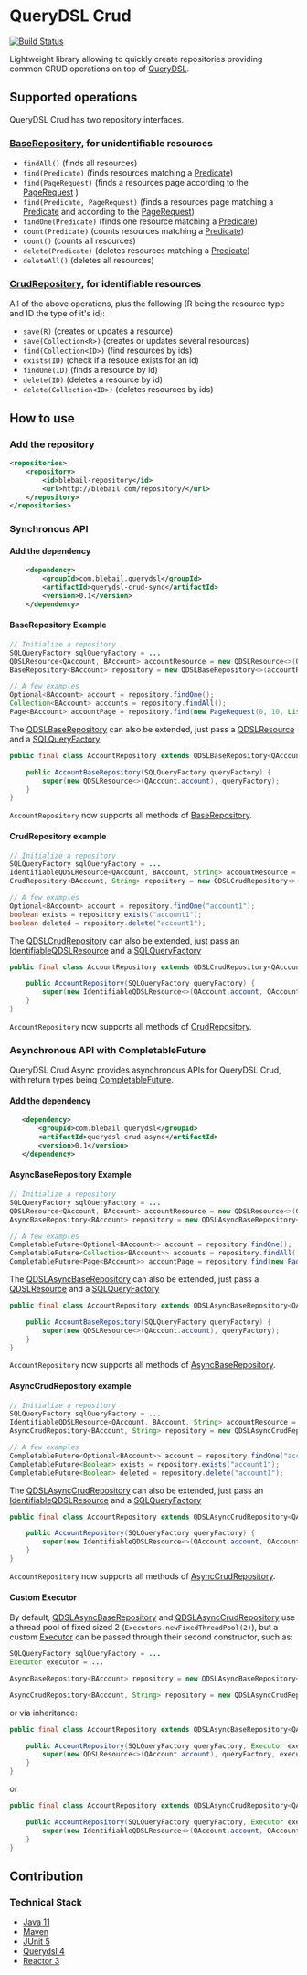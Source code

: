 # QueryDSL Crud 
[![Build Status](https://travis-ci.org/baptistelebail/querydsl-crud.svg?branch=master)](https://travis-ci.org/baptistelebail/querydsl-crud)

Lightweight library allowing to quickly create repositories providing common CRUD operations on top of [QueryDSL](http://www.querydsl.com/).

## Supported operations

QueryDSL Crud has two repository interfaces.

### [BaseRepository](https://github.com/baptistelebail/querydsl-crud/blob/master/querydsl-crud-sync/src/main/java/com/blebail/querydsl/crud/sync/repository/BaseRepository.java), for unidentifiable resources
- `findAll()` (finds all resources)
- `find(Predicate)` (finds resources matching a [Predicate](http://www.querydsl.com/static/querydsl/4.4.0/apidocs/com/querydsl/core/types/Predicate.html))
- `find(PageRequest)` (finds a resources page according to the [PageRequest]() )
- `find(Predicate, PageRequest)` (finds a resources page matching a [Predicate](http://www.querydsl.com/static/querydsl/4.4.0/apidocs/com/querydsl/core/types/Predicate.html) and according to the [PageRequest]())
- `findOne(Predicate)` (finds one resource matching a [Predicate](http://www.querydsl.com/static/querydsl/4.4.0/apidocs/com/querydsl/core/types/Predicate.html))
- `count(Predicate)` (counts resources matching a [Predicate](http://www.querydsl.com/static/querydsl/4.4.0/apidocs/com/querydsl/core/types/Predicate.html))
- `count()` (counts all resources)
- `delete(Predicate)` (deletes resources matching a [Predicate](http://www.querydsl.com/static/querydsl/4.4.0/apidocs/com/querydsl/core/types/Predicate.html))
- `deleteAll()` (deletes all resources)

### [CrudRepository](https://github.com/baptistelebail/querydsl-crud/blob/master/querydsl-crud-sync/src/main/java/com/blebail/querydsl/crud/sync/repository/CrudRepository.java), for identifiable resources
All of the above operations, plus the following (R being the resource type and ID the type of it's id):
- `save(R)` (creates or updates a resource)
- `save(Collection<R>)` (creates or updates several resources)
- `find(Collection<ID>)` (find resources by ids)
- `exists(ID)` (check if a resouce exists for an id)
- `findOne(ID)` (finds a resource by id)
- `delete(ID)` (deletes a resource by id)
- `delete(Collection<ID>)` (deletes resources by ids)

## How to use
### Add the repository
```xml
<repositories>
    <repository>
        <id>blebail-repository</id>
        <url>http://blebail.com/repository/</url>
    </repository>   
</repositories>
```
### Synchronous API
#### Add the dependency
```xml
    <dependency>
        <groupId>com.blebail.querydsl</groupId>
        <artifactId>querydsl-crud-sync</artifactId>
        <version>0.1</version>
    </dependency>
```

#### BaseRepository Example
```java
// Initialize a repository
SQLQueryFactory sqlQueryFactory = ...
QDSLResource<QAccount, BAccount> accountResource = new QDSLResource<>(QAccount.account);
BaseRepository<BAccount> repository = new QDSLBaseRepository<>(accountResource, sqlQueryFactory);

// A few examples
Optional<BAccount> account = repository.findOne();
Collection<BAccount> accounts = repository.findAll();
Page<BAccount> accountPage = repository.find(new PageRequest(0, 10, List.of(new Sort("username", Sort.Direction.ASC))));
```

The [QDSLBaseRepository](https://github.com/baptistelebail/querydsl-crud/blob/master/querydsl-crud-sync/src/main/java/com/blebail/querydsl/crud/sync/repository/QDSLBaseRepository.java) can also be extended, just pass a [QDSLResource](https://github.com/baptistelebail/querydsl-crud/blob/master/querydsl-crud-commons/src/main/java/com/blebail/querydsl/crud/commons/resource/QDSLResource.java) and a [SQLQueryFactory](http://www.querydsl.com/static/querydsl/4.4.0/apidocs/com/querydsl/sql/SQLQueryFactory.html)

```java
public final class AccountRepository extends QDSLBaseRepository<QAccount, BAccount> {

    public AccountBaseRepository(SQLQueryFactory queryFactory) {
        super(new QDSLResource<>(QAccount.account), queryFactory);
    }
}
```

`AccountRepository` now supports all methods of [BaseRepository](https://github.com/baptistelebail/querydsl-crud/blob/master/querydsl-crud-sync/src/main/java/com/blebail/querydsl/crud/sync/repository/BaseRepository.java).

#### CrudRepository example
```java
// Initialize a repository
SQLQueryFactory sqlQueryFactory = ...
IdentifiableQDSLResource<QAccount, BAccount, String> accountResource = new IdentifiableQDSLResource<>(QAccount.account, QAccount.account.id, BAccount::getId);
CrudRepository<BAccount, String> repository = new QDSLCrudRepository<>(accountResource, sqlQueryFactory);

// A few examples
Optional<BAccount> account = repository.findOne("account1");
boolean exists = repository.exists("account1");
boolean deleted = repository.delete("account1");
```

The [QDSLCrudRepository](https://github.com/baptistelebail/querydsl-crud/blob/master/querydsl-crud-sync/src/main/java/com/blebail/querydsl/crud/sync/repository/QDSLCrudRepository.java) can also be extended, just pass an [IdentifiableQDSLResource](https://github.com/baptistelebail/querydsl-crud/blob/master/querydsl-crud-commons/src/main/java/com/blebail/querydsl/crud/commons/resource/IdentifiableQDSLResource.java) and a [SQLQueryFactory](http://www.querydsl.com/static/querydsl/4.4.0/apidocs/com/querydsl/sql/SQLQueryFactory.html)

```java
public final class AccountRepository extends QDSLCrudRepository<QAccount, BAccount, String> {

    public AccountRepository(SQLQueryFactory queryFactory) {
        super(new IdentifiableQDSLResource<>(QAccount.account, QAccount.account.id, BAccount::getId), queryFactory);
    }
}
```

`AccountRepository` now supports all methods of [CrudRepository](https://github.com/baptistelebail/querydsl-crud/blob/master/querydsl-crud-sync/src/main/java/com/blebail/querydsl/crud/sync/repository/CrudRepository.java).

### Asynchronous API with CompletableFuture

QueryDSL Crud Async provides asynchronous APIs for QueryDSL Crud, with return types being [CompletableFuture](https://docs.oracle.com/javase/8/docs/api/java/util/concurrent/CompletableFuture.html).

#### Add the dependency
```xml
   <dependency>
       <groupId>com.blebail.querydsl</groupId>
       <artifactId>querydsl-crud-async</artifactId>
       <version>0.1</version>
   </dependency>
```

#### AsyncBaseRepository Example
```java
// Initialize a repository
SQLQueryFactory sqlQueryFactory = ...
QDSLResource<QAccount, BAccount> accountResource = new QDSLResource<>(QAccount.account);
AsyncBaseRepository<BAccount> repository = new QDSLAsyncBaseRepository<>(accountResource, sqlQueryFactory);

// A few examples
CompletableFuture<Optional<BAccount>> account = repository.findOne();
CompletableFuture<Collection<BAccount>> accounts = repository.findAll();
CompletableFuture<Page<BAccount>> accountPage = repository.find(new PageRequest(0, 10, List.of(new Sort("username", Sort.Direction.ASC))));
```

The [QDSLAsyncBaseRepository](https://github.com/baptistelebail/querydsl-crud/blob/master/querydsl-crud-async/src/main/java/com/blebail/querydsl/crud/async/repository/QDSLAsyncBaseRepository.java) can also be extended, just pass a [QDSLResource](https://github.com/baptistelebail/querydsl-crud/blob/master/querydsl-crud-commons/src/main/java/com/blebail/querydsl/crud/commons/resource/QDSLResource.java) and a [SQLQueryFactory](http://www.querydsl.com/static/querydsl/4.4.0/apidocs/com/querydsl/sql/SQLQueryFactory.html)

```java
public final class AccountRepository extends QDSLAsyncBaseRepository<QAccount, BAccount> {

    public AccountBaseRepository(SQLQueryFactory queryFactory) {
        super(new QDSLResource<>(QAccount.account), queryFactory);
    }
}
```

`AccountRepository` now supports all methods of [AsyncBaseRepository](https://github.com/baptistelebail/querydsl-crud/blob/master/querydsl-crud-async/src/main/java/com/blebail/querydsl/crud/async/repository/AsyncBaseRepository.java).

#### AsyncCrudRepository example
```java
// Initialize a repository
SQLQueryFactory sqlQueryFactory = ...
IdentifiableQDSLResource<QAccount, BAccount, String> accountResource = new IdentifiableQDSLResource<>(QAccount.account, QAccount.account.id, BAccount::getId);
AsyncCrudRepository<BAccount, String> repository = new QDSLAsyncCrudRepository<>(accountResource, sqlQueryFactory);

// A few examples
CompletableFuture<Optional<BAccount>> account = repository.findOne("account1");
CompletableFuture<Boolean> exists = repository.exists("account1");
CompletableFuture<Boolean> deleted = repository.delete("account1");
```

The [QDSLAsyncCrudRepository](https://github.com/baptistelebail/querydsl-crud/blob/master/querydsl-crud-async/src/main/java/com/blebail/querydsl/crud/async/repository/QDSLAsyncCrudRepository.java) can also be extended, just pass an [IdentifiableQDSLResource](https://github.com/baptistelebail/querydsl-crud/blob/master/querydsl-crud-commons/src/main/java/com/blebail/querydsl/crud/commons/resource/IdentifiableQDSLResource.java) and a [SQLQueryFactory](http://www.querydsl.com/static/querydsl/4.4.0/apidocs/com/querydsl/sql/SQLQueryFactory.html)

```java
public final class AccountRepository extends QDSLAsyncCrudRepository<QAccount, BAccount, String> {

    public AccountRepository(SQLQueryFactory queryFactory) {
        super(new IdentifiableQDSLResource<>(QAccount.account, QAccount.account.id, BAccount::getId), queryFactory);
    }
}
```

`AccountRepository` now supports all methods of [AsyncCrudRepository](https://github.com/baptistelebail/querydsl-crud/blob/master/querydsl-crud-async/src/main/java/com/blebail/querydsl/crud/async/repository/AsyncCrudRepository.java).

#### Custom Executor

By default, [QDSLAsyncBaseRepository](https://github.com/baptistelebail/querydsl-crud/blob/master/querydsl-crud-async/src/main/java/com/blebail/querydsl/crud/async/repository/QDSLAsyncBaseRepository.java) and [QDSLAsyncCrudRepository](https://github.com/baptistelebail/querydsl-crud/blob/master/querydsl-crud-async/src/main/java/com/blebail/querydsl/crud/async/repository/QDSLAsyncCrudRepository.java) use a thread pool of fixed sized 2 (`Executors.newFixedThreadPool(2)`), but a custom [Executor](https://docs.oracle.com/javase/8/docs/api/java/util/concurrent/Executor.html) can be passed through their second constructor, such as:
```java
SQLQueryFactory sqlQueryFactory = ...
Executor executor = ...

AsyncBaseRepository<BAccount> repository = new QDSLAsyncBaseRepository<>(accountResource, sqlQueryFactory, executor);

AsyncCrudRepository<BAccount, String> repository = new QDSLAsyncCrudRepository<>(accountResource, sqlQueryFactory, executor);
```
or via inheritance:
```java
public final class AccountRepository extends QDSLAsyncBaseRepository<QAccount, BAccount> {

    public AccountRepository(SQLQueryFactory queryFactory, Executor executor) {
        super(new QDSLResource<>(QAccount.account), queryFactory, executor);
    }
}
```
or
```java
public final class AccountRepository extends QDSLAsyncCrudRepository<QAccount, BAccount, String> {

    public AccountRepository(SQLQueryFactory queryFactory, Executor executor) {
        super(new IdentifiableQDSLResource<>(QAccount.account, QAccount.account.id, BAccount::getId), queryFactory, executor);
    }
}
```

## Contribution

### Technical Stack
* [Java 11](https://jdk.java.net/11/)
* [Maven](https://maven.apache.org/)
* [JUnit 5](https://junit.org/junit5/)
* [Querydsl 4](http://www.querydsl.com/)
* [Reactor 3](https://projectreactor.io/)
